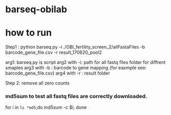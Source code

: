 # barseq-obilab

# how to run 
Step1 :
python barseq.py -i ./OBI_fertility_screen_2/allFastaFiles -b barcode_gene_file.csv -r result_170620_pool2

arg1: barseq.py is script 
arg2 with -i: path for all fastq files folder for diffrent smaples 
arg3 with -b : barcode to gene mapping (for eaxmple see: barcode_gene_file.csv)
arg4 with -r : result folder 

Step 2: remove all zero counts 





### md5sum	to test all fastq files are correctly downloaded. 
for i in `ls *md5`;do md5sum -c $i; done





